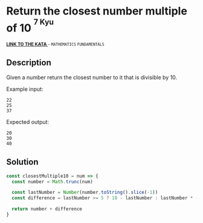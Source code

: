 <h1>Return the closest number multiple of 10 <sup><sup>7 Kyu</sup></sup></h1>

<sup>
  <a href="https://www.codewars.com/kata/58249d08b81f70a2fc0001a4">
    <strong>LINK TO THE KATA</strong>
  </a> - <code>MATHEMATICS</code> <code>FUNDAMENTALS</code>
</sup>

## Description

Given a number return the closest number to it that is divisible by 10.

Example input:

```
22
25
37
```

Expected output:

```
20
30
40
```

## Solution

```javascript
const closestMultiple10 = num => {
  const number = Math.trunc(num)

  const lastNumber = Number(number.toString().slice(-1))
  const difference = lastNumber >= 5 ? 10 - lastNumber : lastNumber * -1

  return number + difference
}
```
